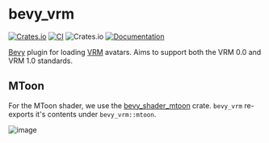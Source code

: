 # bevy_vrm

[![Crates.io](https://img.shields.io/crates/v/bevy_vrm.svg)](https://crates.io/crates/bevy_vrm)
[![CI](https://github.com/unavi-xyz/bevy_vrm/actions/workflows/ci.yml/badge.svg)](https://github.com/unavi-xyz/bevy_vrm/actions/workflows/ci.yml)
![Crates.io](https://img.shields.io/crates/l/bevy_vrm)
[![Documentation](https://docs.rs/bevy_vrm/badge.svg)](https://docs.rs/bevy_vrm)

[Bevy](https://bevyengine.org/) plugin for loading [VRM](https://vrm.dev/en/) avatars.
Aims to support both the VRM 0.0 and VRM 1.0 standards.

## MToon

For the MToon shader, we use the [bevy_shader_mtoon](https://github.com/unavi-xyz/bevy_shader_mtoon) crate.
`bevy_vrm` re-exports it's contents under `bevy_vrm::mtoon`.

![image](https://github.com/unavi-xyz/bevy_vrm/assets/92771507/a10143df-ff3c-4832-9408-bc6f80533c3d)
